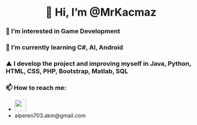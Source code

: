 <h1 align = "center"> 👋 Hi, I’m @MrKacmaz</h1>
<h3>👀 I’m interested in Game Development</h3>
<h3>🌱 I’m currently learning C#, AI, Android</h3>
<h3>▲ I develop the project and improving myself in Java, Python, HTML, CSS, PHP, Bootstrap, Matlab, SQL</h3>
<h3>📫 How to reach me:</h3>


<ul>
  <li>
    <a href ="https://www.linkedin.com/in/alperen-ka%C3%A7maz-2202/">
      <img src="https://image.flaticon.com/icons/png/512/61/61109.png" width="30" height="30">
    </a>
    
  </li>
  <li>
    alperen703.akm@gmail.com 
  </li>
</ul>







<!---
MrKacmaz/MrKacmaz is a ✨ special ✨ repository because its `README.md` (this file) appears on your GitHub profile.
You can click the Preview link to take a look at your changes.
--->
